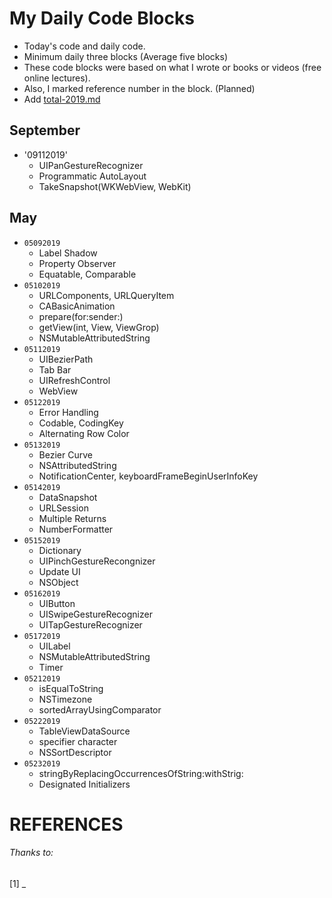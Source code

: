 # My Daily Code Blocks

* Today's code and daily code. 
* Minimum daily three blocks (Average five blocks)
* These code blocks were based on what I wrote or books or videos (free online lectures). 
* Also, I marked reference number in the block. (Planned)
* Add [total-2019.md](total-2019.md)


**September** 
-

* '09112019'
	* UIPanGestureRecognizer 
	* Programmatic AutoLayout 
	* TakeSnapshot(WKWebView, WebKit) 

 

**May**
-  

* `05092019` 
	* Label Shadow
	* Property Observer
	* Equatable, Comparable  
* `05102019`
	* URLComponents, URLQueryItem
	* CABasicAnimation
	* prepare(for:sender:)
	* getView(int, View, ViewGrop)
	* NSMutableAttributedString
* `05112019`
	* UIBezierPath
	* Tab Bar 
	* UIRefreshControl
	* WebView
* `05122019`
	* Error Handling 
	* Codable, CodingKey
	* Alternating Row Color 
* `05132019`
	* Bezier Curve
	* NSAttributedString
	* NotificationCenter, keyboardFrameBeginUserInfoKey
* `05142019`
	* DataSnapshot
	* URLSession
	* Multiple Returns
	* NumberFormatter
* `05152019`
	* Dictionary
	* UIPinchGestureRecongnizer
	* Update UI
	* NSObject 
* `05162019`
	* UIButton
	* UISwipeGestureRecognizer
	* UITapGestureRecognizer 
* `05172019`
	* UILabel
	* NSMutableAttributedString
	* Timer 
* `05212019`
	* isEqualToString
	* NSTimezone
	* sortedArrayUsingComparator
* `05222019`
	* TableViewDataSource
	* specifier character
	* NSSortDescriptor
* `05232019`
	* stringByReplacingOccurrencesOfString:withStrig:
	* Designated Initializers 
	








# REFERENCES 

###### Thanks to: 

[1] _
